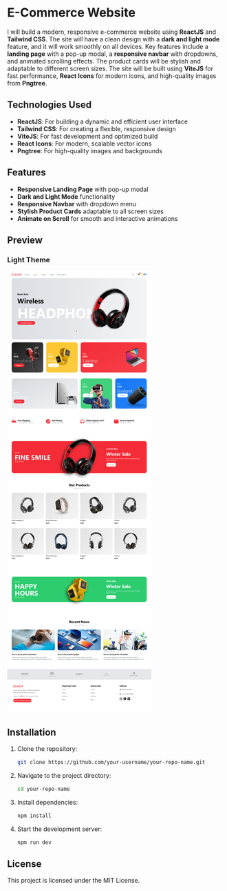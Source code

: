 # E-Commerce Website

I will build a modern, responsive e-commerce website using **ReactJS** and **Tailwind CSS**. The site will have a clean design with a **dark and light mode** feature, and it will work smoothly on all devices. Key features include a **landing page** with a pop-up modal, a **responsive navbar** with dropdowns, and animated scrolling effects. The product cards will be stylish and adaptable to different screen sizes. The site will be built using **ViteJS** for fast performance, **React Icons** for modern icons, and high-quality images from **Pngtree**.

## Technologies Used
- **ReactJS**: For building a dynamic and efficient user interface
- **Tailwind CSS**: For creating a flexible, responsive design
- **ViteJS**: For fast development and optimized build
- **React Icons**: For modern, scalable vector icons
- **Pngtree**: For high-quality images and backgrounds

## Features
- **Responsive Landing Page** with pop-up modal
- **Dark and Light Mode** functionality
- **Responsive Navbar** with dropdown menu
- **Stylish Product Cards** adaptable to all screen sizes
- **Animate on Scroll** for smooth and interactive animations

## Preview

### Light Theme

![Light Theme Preview](https://github.com/kashif-hussain6/Ecommerce-website/blob/master/LIGHT%20THEHE.png)



## Installation

1. Clone the repository:
    ```bash
    git clone https://github.com/your-username/your-repo-name.git
    ```
2. Navigate to the project directory:
    ```bash
    cd your-repo-name
    ```
3. Install dependencies:
    ```bash
    npm install
    ```
4. Start the development server:
    ```bash
    npm run dev
    ```

## License
This project is licensed under the MIT License.
